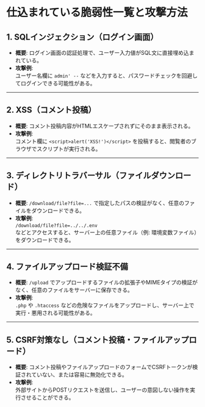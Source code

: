 # 仕込まれている脆弱性一覧と攻撃方法

## 1. SQLインジェクション（ログイン画面）

- **概要**: ログイン画面の認証処理で、ユーザー入力値がSQL文に直接埋め込まれている。
- **攻撃例**:  
  ユーザー名欄に `admin' --` などを入力すると、パスワードチェックを回避してログインできる可能性がある。

---

## 2. XSS（コメント投稿）

- **概要**: コメント投稿内容がHTMLエスケープされずにそのまま表示される。
- **攻撃例**:  
  コメント欄に `<script>alert('XSS!')</script>` を投稿すると、閲覧者のブラウザでスクリプトが実行される。

---

## 3. ディレクトリトラバーサル（ファイルダウンロード）

- **概要**: `/download/file?file=...` で指定したパスの検証がなく、任意のファイルをダウンロードできる。
- **攻撃例**:  
  `/download/file?file=../../.env`  
  などとアクセスすると、サーバー上の任意ファイル（例: 環境変数ファイル）をダウンロードできる。

---

## 4. ファイルアップロード検証不備

- **概要**: `/upload` でアップロードするファイルの拡張子やMIMEタイプの検証がなく、任意のファイルをサーバーに保存できる。
- **攻撃例**:  
  `.php` や `.htaccess` などの危険なファイルをアップロードし、サーバー上で実行・悪用される可能性がある。

---

## 5. CSRF対策なし（コメント投稿・ファイルアップロード）

- **概要**: コメント投稿やファイルアップロードのフォームでCSRFトークンが検証されていない、または容易に無効化できる。
- **攻撃例**:  
  外部サイトからPOSTリクエストを送信し、ユーザーの意図しない操作を実行させることができる。
